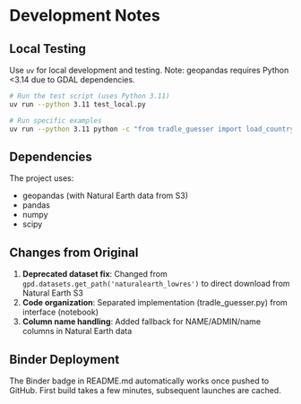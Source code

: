 # Development Notes

## Local Testing

Use `uv` for local development and testing. Note: geopandas requires Python <3.14 due to GDAL dependencies.

```bash
# Run the test script (uses Python 3.11)
uv run --python 3.11 test_local.py

# Run specific examples
uv run --python 3.11 python -c "from tradle_guesser import load_country_data; print(load_country_data()[0].head())"
```


## Dependencies

The project uses:
- geopandas (with Natural Earth data from S3)
- pandas
- numpy
- scipy

## Changes from Original

1. **Deprecated dataset fix**: Changed from `gpd.datasets.get_path('naturalearth_lowres')` to direct download from Natural Earth S3
2. **Code organization**: Separated implementation (tradle_guesser.py) from interface (notebook)
3. **Column name handling**: Added fallback for NAME/ADMIN/name columns in Natural Earth data

## Binder Deployment

The Binder badge in README.md automatically works once pushed to GitHub. First build takes a few minutes, subsequent launches are cached.
